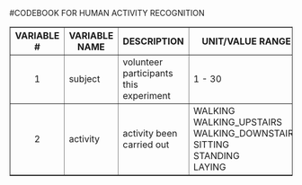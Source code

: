 #CODEBOOK FOR HUMAN ACTIVITY RECOGNITION


<table border="1">
<tr>
<th>VARIABLE #</th>
<th>VARIABLE NAME</th>
<th>DESCRIPTION</th>
<th>UNIT/VALUE RANGE</th>
</tr>
<tr>
<td align="center">1</td>
<td>subject</td>
<td>volunteer participants this experiment</td>
<td>1 - 30</td>
</tr>
<tr>
<td align="center">2</td>
<td>activity</td>
<td>activity been carried out</td>
<td>
WALKING<br/>
WALKING_UPSTAIRS<br/>
WALKING_DOWNSTAIRS<br/>
SITTING<br/>
STANDING<br/>
LAYING<br/>
</td>
</tr>
</table>

